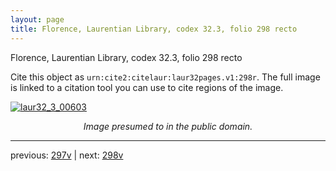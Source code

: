 ```yaml
---
layout: page
title: Florence, Laurentian Library, codex 32.3, folio 298 recto
---
```


Florence, Laurentian Library, codex 32.3, folio 298 recto

Cite this object as `urn:cite2:citelaur:laur32pages.v1:298r`.  The full image is linked to a citation tool you can use to cite regions of the image.

[![laur32_3_00603](http://www.homermultitext.org/iipsrv?IIIF=/project/homer/pyramidal/deepzoom/citelaur/laur32imgs/v1/laur32_3_00603.tif/full/800,/0/default.jpg)](http://www.homermultitext.org/ict2/?urn=urn:cite2:citelaur:laur32imgs.v1:laur32_3_00603) 

<p style="text-align: center; font-style: italic;">Image presumed to in the public domain.</p>

---

previous: [297v](../297v/) | next: [298v](../298v/)